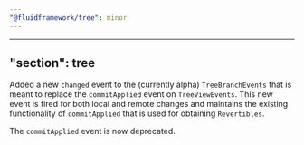 ```yaml
---
"@fluidframework/tree": minor
---
```

---
"section": tree
---

Added a new `changed` event to the (currently alpha) `TreeBranchEvents` that is meant to replace the `commitApplied` event on `TreeViewEvents`.
This new event is fired for both local and remote changes and maintains the existing functionality of `commitApplied` that is used for obtaining `Revertibles`.

The `commitApplied` event is now deprecated.
